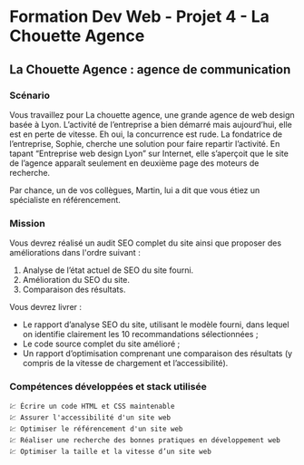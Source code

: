 # Formation Dev Web - Projet 4 - La Chouette Agence

## La Chouette Agence : agence de communication
### Scénario

Vous travaillez pour La chouette agence, une grande agence de web design basée à Lyon. L’activité de l’entreprise a bien démarré mais aujourd’hui, elle est en perte de vitesse. Eh oui, la concurrence est rude. La fondatrice de l’entreprise, Sophie, cherche une solution pour faire repartir l’activité. En tapant “Entreprise web design Lyon” sur Internet, elle s’aperçoit que le site de l’agence apparaît seulement en deuxième page des moteurs de recherche. 

Par chance, un de vos collègues, Martin, lui a dit que vous étiez un spécialiste en référencement.

### Mission
Vous devrez réalisé un audit SEO complet du site ainsi que proposer des améliorations dans l'ordre suivant : </br>
1. Analyse de l’état actuel de SEO du site fourni.
2. Amélioration du SEO du site.
3. Comparaison des résultats.

Vous devrez livrer : 
- Le rapport d’analyse SEO du site, utilisant le modèle fourni, dans lequel on identifie clairement les 10 recommandations sélectionnées ; 
- Le code source complet du site amélioré ; 
- Un rapport d’optimisation comprenant une comparaison des résultats (y compris de la vitesse de chargement et l’accessibilité).

### Compétences développées et stack utilisée

    💹 Écrire un code HTML et CSS maintenable
    💹 Assurer l'accessibilité d'un site web
    💹 Optimiser le référencement d'un site web
    💹 Réaliser une recherche des bonnes pratiques en développement web
    💹 Optimiser la taille et la vitesse d’un site web
